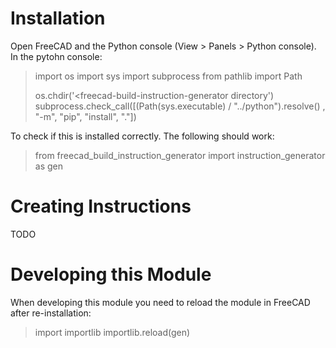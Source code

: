 Installation
============

Open FreeCAD and the Python console (View > Panels > Python console). In the pytohn console:

> import os
> import sys
> import subprocess
> from pathlib import Path
>
> os.chdir('<freecad-build-instruction-generator directory')
> subprocess.check_call([(Path(sys.executable) / "../python").resolve() , "-m", "pip", "install", "."])

To check if this is installed correctly. The following should work:

> from freecad_build_instruction_generator import instruction_generator as gen


Creating Instructions
=====================

TODO

Developing this Module
======================

When developing this module you need to reload the module in FreeCAD after re-installation:

> import importlib
> importlib.reload(gen)
